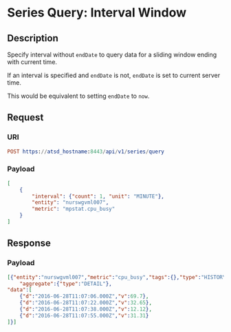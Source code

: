 # Series Query: Interval Window

## Description

Specify interval without `endDate` to query data for a sliding window ending with current time.

If an interval is specified and `endDate` is not, `endDate` is set to current server time.

This would be equivalent to setting `endDate` to `now`.

## Request

### URI

```elm
POST https://atsd_hostname:8443/api/v1/series/query
```

### Payload

```json
[
    {
        "interval": {"count": 1, "unit": "MINUTE"},
        "entity": "nurswgvml007",
        "metric": "mpstat.cpu_busy"
    }
]
```

## Response

### Payload

```json
[{"entity":"nurswgvml007","metric":"cpu_busy","tags":{},"type":"HISTORY",
	"aggregate":{"type":"DETAIL"},
"data":[
	{"d":"2016-06-28T11:07:06.000Z","v":69.7},
	{"d":"2016-06-28T11:07:22.000Z","v":32.65},
	{"d":"2016-06-28T11:07:38.000Z","v":12.12},
	{"d":"2016-06-28T11:07:55.000Z","v":31.31}
]}]
```
